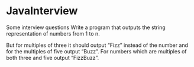 # JavaInterview
Some interview questions
Write a program that outputs the string representation of numbers from 1 to n.

But for multiples of three it should output “Fizz” instead of the number and 
for the multiples of five output “Buzz”. For numbers which are multiples of both three and five output “FizzBuzz”.
